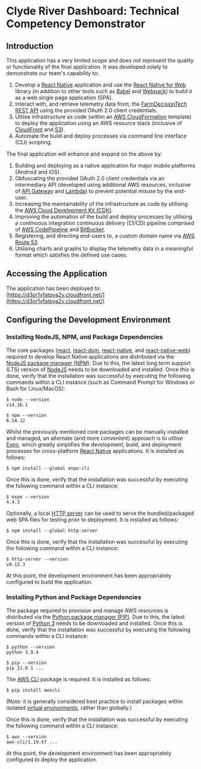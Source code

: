 # Clyde River Dashboard: Technical Competency Demonstrator

## Introduction

This application has a very limited scope and does not represent the quality or functionality of the final application. It was developed solely to demonstrate our team's capability to:

1. Develop a [React Native](https://reactnative.dev/) application and use the [React Native for Web](https://necolas.github.io/react-native-web/) library (in addition to other tools such as [Babel](https://babeljs.io/) and [Webpack](https://webpack.js.org/)) to build it as a web single page application (SPA).
2. Interact with, and retrieve telemetry data from, the [FarmDecisionTech REST API](https://www.farmdecisiontech.net.au/farmdecisiontech-api/) using the provided OAuth 2.0 client credentials.
3. Utilise infrastructure as code (within an [AWS CloudFormation](https://aws.amazon.com/cloudformation/) template) to deploy the application using an AWS resource stack (inclusive of [CloudFront](https://aws.amazon.com/cloudfront/) and [S3](https://aws.amazon.com/s3/)).
4. Automate the build and deploy processes via command line interface (CLI) scripting.

The final application will enhance and expand on the above by:

1. Building and deploying as a native application for major mobile platforms (Android and iOS).
2. Obfuscating the provided OAuth 2.0 client credentials via an intermediary API (developed using additional AWS resources, inclusive of [API Gateway](https://aws.amazon.com/api-gateway/) and [Lambda](https://aws.amazon.com/lambda/)) to prevent potential misuse by the end-user.
3. Increasing the maintainability of the infrastructure as code by utilising the [AWS Cloud Development Kit (CDK)](https://aws.amazon.com/cdk/).
4. Improving the automation of the build and deploy processes by utilising a continuous integration continuous delivery (CI/CD) pipeline comprised of [AWS CodePipeline](https://aws.amazon.com/codepipeline/) and [BitBucket](https://bitbucket.org/).
5. Registering, and directing end-users to, a custom domain name via [AWS Route 53](https://aws.amazon.com/route53/).
6. Utilising charts and graphs to display the telemetry data in a meaningful format which satisfies the defined use cases.

## Accessing the Application

The application has been deployed to: [https://d3or1vfatpya2v.cloudfront.net/](https://d3or1vfatpya2v.cloudfront.net/)

## Configuring the Development Environment

### Installing NodeJS, NPM, and Package Dependencies

The core packages ([react](https://www.npmjs.com/package/react), [react-dom](https://www.npmjs.com/package/react-dom), [react-native](https://www.npmjs.com/package/react-native), and [react-native-web](https://www.npmjs.com/package/react-native-web)) required to develop React Native applications are distributed via the [NodeJS package manager (NPM)](https://www.npmjs.com/). Due to this, the latest long term support (LTS) version of [NodeJS](https://nodejs.org/) needs to be downloaded and installed. Once this is done, verify that the installation was successful by executing the following commands within a CLI instance (such as Command Prompt for Windows or Bash for Linux/MacOS):

    $ node --version
    v14.16.1

    $ npm --version
    6.14.12

Whilst the previously mentioned core packages can be manually installed and managed, an alternate (and more convenient) approach is to utilise [Expo](https://expo.io/), which greatly simplifies the development, build, and deployment processes for cross-platform [React Native](https://reactnative.dev/) applications. It is installed as follows:

    $ npm install --global expo-cli

Once this is done, verify that the installation was successful by executing the following command within a CLI instance:

    $ expo --version
    4.4.3

Optionally, a local [HTTP server](https://www.npmjs.com/package/http-server) can be used to serve the bundled/packaged web SPA files for testing prior to deployment. It is installed as follows:

    $ npm install --global http-server

Once this is done, verify that the installation was successful by executing the following command within a CLI instance:

    $ http-server --version
    v0.12.3

At this point, the development environment has been appropriately configured to build the application.

### Installing Python and Package Dependencies

The package required to provision and manage AWS resources is distributed via the [Python package manager (PIP)](https://pypi.org/). Due to this, the latest version of [Python 3](https://www.python.org/) needs to be downloaded and installed. Once this is done, verify that the installation was successful by executing the following commands within a CLI instance:

    $ python --version
    python 3.9.4

    $ pip --version
    pip 21.0.1 ...

The [AWS CLI](https://pypi.org/project/awscli/) package is required. It is installed as follows:

    $ pip install awscli

(Note: it is generally considered best practice to install packages within isolated [virtual environments](https://docs.python.org/3/tutorial/venv.html), rather than globally.)

Once this is done, verify that the installation was successful by executing the following command within a CLI instance:

    $ aws --version
    aws-cli/1.19.57 ...

At this point, the development environment has been appropriately configured to deploy the application.